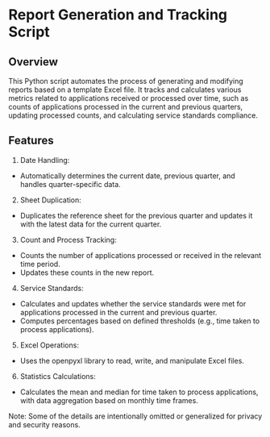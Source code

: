 # Report Generation and Tracking Script
## Overview
This Python script automates the process of generating and modifying reports based on a template Excel file. It tracks and calculates various metrics related to applications received or processed over time, such as counts of applications processed in the current and previous quarters, updating processed counts, and calculating service standards compliance.

## Features
1. Date Handling:
- Automatically determines the current date, previous quarter, and handles quarter-specific data.

2. Sheet Duplication:
- Duplicates the reference sheet for the previous quarter and updates it with the latest data for the current quarter.

3. Count and Process Tracking:
- Counts the number of applications processed or received in the relevant time period.
- Updates these counts in the new report.

4. Service Standards:
- Calculates and updates whether the service standards were met for applications processed in the current and previous quarter.
- Computes percentages based on defined thresholds (e.g., time taken to process applications).

5. Excel Operations:
- Uses the openpyxl library to read, write, and manipulate Excel files.

6. Statistics Calculations:
- Calculates the mean and median for time taken to process applications, with data aggregation based on monthly time frames.

Note: Some of the details are intentionally omitted or generalized for privacy and security reasons.
